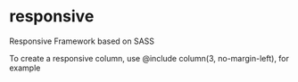 responsive
==========

Responsive Framework based on SASS

To create a responsive column, use @include column(3, no-margin-left), for example


